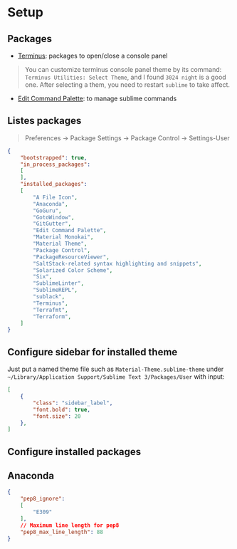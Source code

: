 # Setup

## Packages

- [Terminus](https://github.com/randy3k/Terminus): packages to open/close a console panel
> You can customize terminus console panel theme by its command: `Terminus Utilities: Select Theme`, and I found `3024 night` is a good one. After selecting a them, you need to restart `sublime` to take affect.

- [Edit Command Palette](https://github.com/twolfson/sublime-edit-command-palette): to manage sublime commands

## Listes packages

> Preferences -> Package Settings -> Package Control -> Settings-User

```json
{
	"bootstrapped": true,
	"in_process_packages":
	[
	],
	"installed_packages":
	[
		"A File Icon",
		"Anaconda",
		"GoGuru",
		"GotoWindow",
		"GitGutter",
		"Edit Command Palette",
		"Material Monokai",
		"Material Theme",
		"Package Control",
		"PackageResourceViewer",
		"SaltStack-related syntax highlighting and snippets",
		"Solarized Color Scheme",
		"Six",
		"SublimeLinter",
		"SublimeREPL",
		"sublack",
		"Terminus",
		"Terrafmt",
		"Terraform",
	]
}
```

## Configure sidebar for installed theme

Just put a named theme file such as  `Material-Theme.sublime-theme` under `~/Library/Application Support/Sublime Text 3/Packages/User` with input:

```json
[
    {
        "class": "sidebar_label",
        "font.bold": true,
        "font.size": 20
    },
]
```

## Configure installed packages

## Anaconda

```json
{
    "pep8_ignore":
    [
        "E309"
    ],
    // Maximum line length for pep8
    "pep8_max_line_length": 88
}
```
